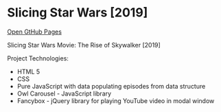 # Slicing Star Wars [2019]
[Open GtHub Pages](http://smeshchankin.github.io/slicing-ghostbusters)

Slicing Star Wars Movie: The Rise of Skywalker [2019]

Project Technologies:
* HTML 5
* CSS
* Pure JavaScript with data populating episodes from data structure
* Owl Carousel - JavaScript library
* Fancybox - jQuery library for playing YouTube video in modal window